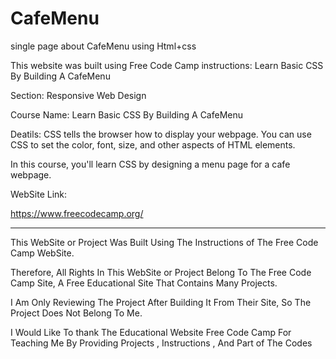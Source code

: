 # CafeMenu
single page about CafeMenu using Html+css


This website was built using Free Code Camp instructions:  Learn Basic CSS By Building A CafeMenu

Section: Responsive Web Design

Course Name: Learn Basic CSS By Building A CafeMenu

Deatils: CSS tells the browser how to display your webpage. You can use CSS to set the color, font, size, and other aspects of HTML elements.

In this course, you'll learn CSS by designing a menu page for a cafe webpage.

WebSite Link:

https://www.freecodecamp.org/


---------------------------------------------------------------------------------------------------------------------------------------------------------------------------------------------------------------------


This WebSite or Project Was Built Using The Instructions of The Free Code Camp  WebSite.

Therefore, All Rights In This WebSite or Project Belong To The Free Code Camp Site, A Free Educational Site That Contains Many Projects.

I Am Only Reviewing The Project After Building It From Their Site, So The Project Does Not Belong To Me.

I Would Like To thank The Educational Website Free Code Camp For Teaching Me By Providing Projects , Instructions , And Part of The Codes
